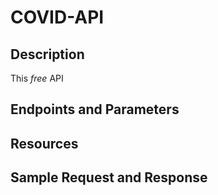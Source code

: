 # COVID-API

## Description

This *free* API  

## Endpoints and Parameters

## Resources

## Sample Request and Response

